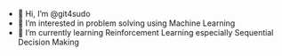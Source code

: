 - 👋 Hi, I’m @git4sudo
- 👀 I’m interested in problem solving using Machine Learning
- 🌱 I’m currently learning Reinforcement Learning especially Sequential Decision Making


<!---
git4sudo/git4sudo is a ✨ special ✨ repository because its `README.md` (this file) appears on your GitHub profile.
You can click the Preview link to take a look at your changes.
--->
